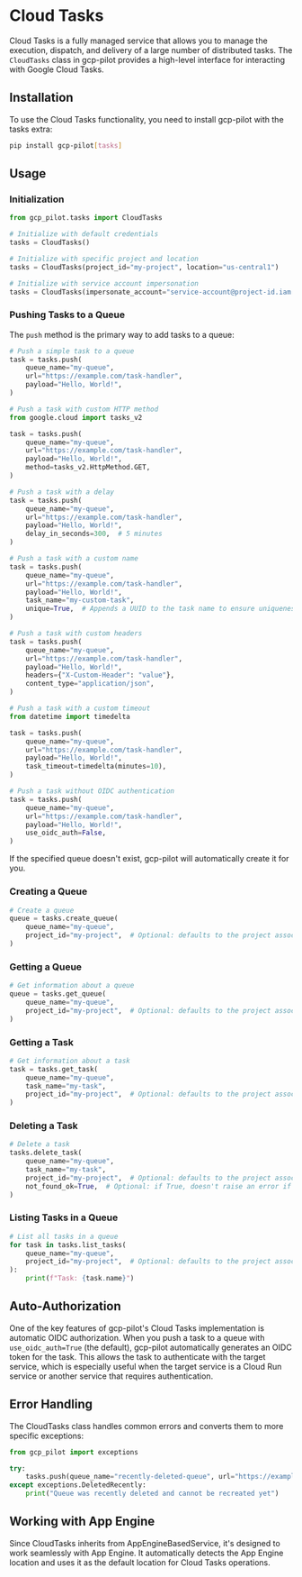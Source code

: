 # Cloud Tasks

Cloud Tasks is a fully managed service that allows you to manage the execution, dispatch, and delivery of a large number of distributed tasks. The `CloudTasks` class in gcp-pilot provides a high-level interface for interacting with Google Cloud Tasks.

## Installation

To use the Cloud Tasks functionality, you need to install gcp-pilot with the tasks extra:

```bash
pip install gcp-pilot[tasks]
```

## Usage

### Initialization

```python
from gcp_pilot.tasks import CloudTasks

# Initialize with default credentials
tasks = CloudTasks()

# Initialize with specific project and location
tasks = CloudTasks(project_id="my-project", location="us-central1")

# Initialize with service account impersonation
tasks = CloudTasks(impersonate_account="service-account@project-id.iam.gserviceaccount.com")
```

### Pushing Tasks to a Queue

The `push` method is the primary way to add tasks to a queue:

```python
# Push a simple task to a queue
task = tasks.push(
    queue_name="my-queue",
    url="https://example.com/task-handler",
    payload="Hello, World!",
)

# Push a task with custom HTTP method
from google.cloud import tasks_v2

task = tasks.push(
    queue_name="my-queue",
    url="https://example.com/task-handler",
    payload="Hello, World!",
    method=tasks_v2.HttpMethod.GET,
)

# Push a task with a delay
task = tasks.push(
    queue_name="my-queue",
    url="https://example.com/task-handler",
    payload="Hello, World!",
    delay_in_seconds=300,  # 5 minutes
)

# Push a task with a custom name
task = tasks.push(
    queue_name="my-queue",
    url="https://example.com/task-handler",
    payload="Hello, World!",
    task_name="my-custom-task",
    unique=True,  # Appends a UUID to the task name to ensure uniqueness
)

# Push a task with custom headers
task = tasks.push(
    queue_name="my-queue",
    url="https://example.com/task-handler",
    payload="Hello, World!",
    headers={"X-Custom-Header": "value"},
    content_type="application/json",
)

# Push a task with a custom timeout
from datetime import timedelta

task = tasks.push(
    queue_name="my-queue",
    url="https://example.com/task-handler",
    payload="Hello, World!",
    task_timeout=timedelta(minutes=10),
)

# Push a task without OIDC authentication
task = tasks.push(
    queue_name="my-queue",
    url="https://example.com/task-handler",
    payload="Hello, World!",
    use_oidc_auth=False,
)
```

If the specified queue doesn't exist, gcp-pilot will automatically create it for you.

### Creating a Queue

```python
# Create a queue
queue = tasks.create_queue(
    queue_name="my-queue",
    project_id="my-project",  # Optional: defaults to the project associated with credentials
)
```

### Getting a Queue

```python
# Get information about a queue
queue = tasks.get_queue(
    queue_name="my-queue",
    project_id="my-project",  # Optional: defaults to the project associated with credentials
)
```

### Getting a Task

```python
# Get information about a task
task = tasks.get_task(
    queue_name="my-queue",
    task_name="my-task",
    project_id="my-project",  # Optional: defaults to the project associated with credentials
)
```

### Deleting a Task

```python
# Delete a task
tasks.delete_task(
    queue_name="my-queue",
    task_name="my-task",
    project_id="my-project",  # Optional: defaults to the project associated with credentials
    not_found_ok=True,  # Optional: if True, doesn't raise an error if the task doesn't exist
)
```

### Listing Tasks in a Queue

```python
# List all tasks in a queue
for task in tasks.list_tasks(
    queue_name="my-queue",
    project_id="my-project",  # Optional: defaults to the project associated with credentials
):
    print(f"Task: {task.name}")
```

## Auto-Authorization

One of the key features of gcp-pilot's Cloud Tasks implementation is automatic OIDC authorization. When you push a task to a queue with `use_oidc_auth=True` (the default), gcp-pilot automatically generates an OIDC token for the task. This allows the task to authenticate with the target service, which is especially useful when the target service is a Cloud Run service or another service that requires authentication.

## Error Handling

The CloudTasks class handles common errors and converts them to more specific exceptions:

```python
from gcp_pilot import exceptions

try:
    tasks.push(queue_name="recently-deleted-queue", url="https://example.com")
except exceptions.DeletedRecently:
    print("Queue was recently deleted and cannot be recreated yet")
```

## Working with App Engine

Since CloudTasks inherits from AppEngineBasedService, it's designed to work seamlessly with App Engine. It automatically detects the App Engine location and uses it as the default location for Cloud Tasks operations.